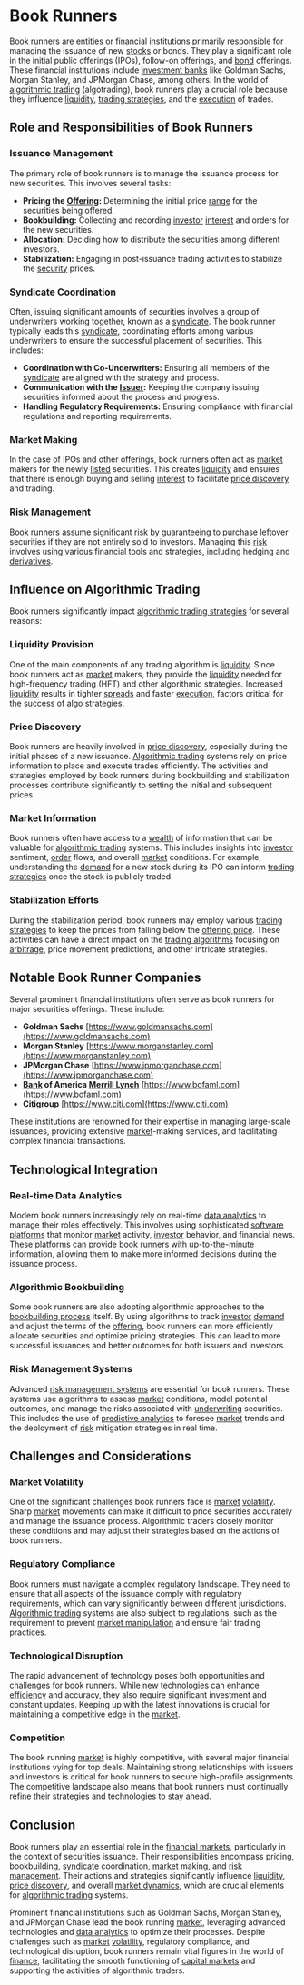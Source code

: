# Book Runners

Book runners are entities or financial institutions primarily responsible for managing the issuance of new [stocks](../s/stock.md) or bonds. They play a significant role in the initial public offerings (IPOs), follow-on offerings, and [bond](../b/bond.md) offerings. These financial institutions include [investment banks](../i/investment_bank_(ib).md) like Goldman Sachs, Morgan Stanley, and JPMorgan Chase, among others. In the world of [algorithmic trading](../a/accountability.md) (algotrading), book runners play a crucial role because they influence [liquidity](../l/liquidity.md), [trading strategies](../t/trading_strategies.md), and the [execution](../e/execution.md) of trades.

## Role and Responsibilities of Book Runners

### Issuance Management

The primary role of book runners is to manage the issuance process for new securities. This involves several tasks:
- **Pricing the [Offering](../o/offering.md):** Determining the initial price [range](../r/range.md) for the securities being offered.
- **Bookbuilding:** Collecting and recording [investor](../i/investor.md) [interest](../i/interest.md) and orders for the new securities.
- **Allocation:** Deciding how to distribute the securities among different investors.
- **Stabilization:** Engaging in post-issuance trading activities to stabilize the [security](../s/security.md) prices.

### Syndicate Coordination

Often, issuing significant amounts of securities involves a group of underwriters working together, known as a [syndicate](../s/syndicate.md). The book runner typically leads this [syndicate](../s/syndicate.md), coordinating efforts among various underwriters to ensure the successful placement of securities. This includes:
- **Coordination with Co-Underwriters:** Ensuring all members of the [syndicate](../s/syndicate.md) are aligned with the strategy and process.
- **Communication with the [Issuer](../i/issuer.md):** Keeping the company issuing securities informed about the process and progress.
- **Handling Regulatory Requirements:** Ensuring compliance with financial regulations and reporting requirements.

### Market Making

In the case of IPOs and other offerings, book runners often act as [market](../m/market.md) makers for the newly [listed](../l/listed.md) securities. This creates [liquidity](../l/liquidity.md) and ensures that there is enough buying and selling [interest](../i/interest.md) to facilitate [price discovery](../p/price_discovery.md) and trading.

### Risk Management

Book runners assume significant [risk](../r/risk.md) by guaranteeing to purchase leftover securities if they are not entirely sold to investors. Managing this [risk](../r/risk.md) involves using various financial tools and strategies, including hedging and [derivatives](../d/derivatives.md).

## Influence on Algorithmic Trading

Book runners significantly impact [algorithmic trading strategies](../a/algorithmic_trading_strategies.md) for several reasons:

### Liquidity Provision

One of the main components of any trading algorithm is [liquidity](../l/liquidity.md). Since book runners act as [market](../m/market.md) makers, they provide the [liquidity](../l/liquidity.md) needed for high-frequency trading (HFT) and other algorithmic strategies. Increased [liquidity](../l/liquidity.md) results in tighter [spreads](../s/spreads.md) and faster [execution](../e/execution.md), factors critical for the success of algo strategies.

### Price Discovery

Book runners are heavily involved in [price discovery](../p/price_discovery.md), especially during the initial phases of a new issuance. [Algorithmic trading](../a/accountability.md) systems rely on price information to place and execute trades efficiently. The activities and strategies employed by book runners during bookbuilding and stabilization processes contribute significantly to setting the initial and subsequent prices.

### Market Information

Book runners often have access to a [wealth](../w/wealth.md) of information that can be valuable for [algorithmic trading](../a/accountability.md) systems. This includes insights into [investor](../i/investor.md) sentiment, [order](../o/order.md) flows, and overall [market](../m/market.md) conditions. For example, understanding the [demand](../d/demand.md) for a new stock during its IPO can inform [trading strategies](../t/trading_strategies.md) once the stock is publicly traded.

### Stabilization Efforts

During the stabilization period, book runners may employ various [trading strategies](../t/trading_strategies.md) to keep the prices from falling below the [offering price](../o/offering_price.md). These activities can have a direct impact on the [trading algorithms](../t/trading_algorithms.md) focusing on [arbitrage](../a/arbitrage.md), price movement predictions, and other intricate strategies.

## Notable Book Runner Companies

Several prominent financial institutions often serve as book runners for major securities offerings. These include:

- **Goldman Sachs** [https://www.goldmansachs.com](https://www.goldmansachs.com)
- **Morgan Stanley** [https://www.morganstanley.com](https://www.morganstanley.com)
- **JPMorgan Chase** [https://www.jpmorganchase.com](https://www.jpmorganchase.com)
- **[Bank](../b/bank.md) of America [Merrill Lynch](../m/merrill_lynch.md)** [https://www.bofaml.com](https://www.bofaml.com)
- **Citigroup** [https://www.citi.com](https://www.citi.com)

These institutions are renowned for their expertise in managing large-scale issuances, providing extensive [market](../m/market.md)-making services, and facilitating complex financial transactions.

## Technological Integration

### Real-time Data Analytics

Modern book runners increasingly rely on real-time [data analytics](../d/data_analytics.md) to manage their roles effectively. This involves using sophisticated [software platforms](../s/software_platforms_for_trading.md) that monitor [market](../m/market.md) activity, [investor](../i/investor.md) behavior, and financial news. These platforms can provide book runners with up-to-the-minute information, allowing them to make more informed decisions during the issuance process.

### Algorithmic Bookbuilding

Some book runners are also adopting algorithmic approaches to the [bookbuilding process](../b/bookbuilding_process.md) itself. By using algorithms to track [investor](../i/investor.md) [demand](../d/demand.md) and adjust the terms of the [offering](../o/offering.md), book runners can more efficiently allocate securities and optimize pricing strategies. This can lead to more successful issuances and better outcomes for both issuers and investors.

### Risk Management Systems

Advanced [risk management systems](../r/risk_management_systems.md) are essential for book runners. These systems use algorithms to assess [market](../m/market.md) conditions, model potential outcomes, and manage the risks associated with [underwriting](../u/underwriting.md) securities. This includes the use of [predictive analytics](../p/predictive_analytics.md) to foresee [market](../m/market.md) trends and the deployment of [risk](../r/risk.md) mitigation strategies in real time.

## Challenges and Considerations

### Market Volatility

One of the significant challenges book runners face is [market](../m/market.md) [volatility](../v/volatility.md). Sharp [market](../m/market.md) movements can make it difficult to price securities accurately and manage the issuance process. Algorithmic traders closely monitor these conditions and may adjust their strategies based on the actions of book runners.

### Regulatory Compliance

Book runners must navigate a complex regulatory landscape. They need to ensure that all aspects of the issuance comply with regulatory requirements, which can vary significantly between different jurisdictions. [Algorithmic trading](../a/accountability.md) systems are also subject to regulations, such as the requirement to prevent [market manipulation](../m/market_manipulation.md) and ensure fair trading practices.

### Technological Disruption

The rapid advancement of technology poses both opportunities and challenges for book runners. While new technologies can enhance [efficiency](../e/efficiency.md) and accuracy, they also require significant investment and constant updates. Keeping up with the latest innovations is crucial for maintaining a competitive edge in the [market](../m/market.md).

### Competition

The book running [market](../m/market.md) is highly competitive, with several major financial institutions vying for top deals. Maintaining strong relationships with issuers and investors is critical for book runners to secure high-profile assignments. The competitive landscape also means that book runners must continually refine their strategies and technologies to stay ahead.

## Conclusion

Book runners play an essential role in the [financial markets](../f/financial_market.md), particularly in the context of securities issuance. Their responsibilities encompass pricing, bookbuilding, [syndicate](../s/syndicate.md) coordination, [market](../m/market.md) making, and [risk management](../r/risk_management.md). Their actions and strategies significantly influence [liquidity](../l/liquidity.md), [price discovery](../p/price_discovery.md), and overall [market dynamics](../m/market_dynamics.md), which are crucial elements for [algorithmic trading](../a/accountability.md) systems.

Prominent financial institutions such as Goldman Sachs, Morgan Stanley, and JPMorgan Chase lead the book running [market](../m/market.md), leveraging advanced technologies and [data analytics](../d/data_analytics.md) to optimize their processes. Despite challenges such as [market](../m/market.md) [volatility](../v/volatility.md), regulatory compliance, and technological disruption, book runners remain vital figures in the world of [finance](../f/finance.md), facilitating the smooth functioning of [capital markets](../c/capital_markets.md) and supporting the activities of algorithmic traders.